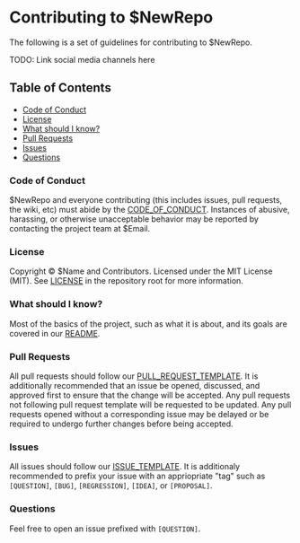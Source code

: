 # Contributing to $NewRepo

The following is a set of guidelines for contributing to $NewRepo.

TODO: Link social media channels here

## Table of Contents

* [Code of Conduct](#code-of-conduct)
* [License](#license)
* [What should I know?](#what-should-i-know)
* [Pull Requests](#pull-requests)
* [Issues](#issues)
* [Questions](#questions)

### Code of Conduct

$NewRepo and everyone contributing (this includes issues, pull requests, the
wiki, etc) must abide by the [CODE_OF_CONDUCT](docs/CODE_OF_CONDUCT.md).
Instances of abusive, harassing, or otherwise unacceptable behavior may be
reported by contacting the project team at $Email.

### License

Copyright © $Name and Contributors. Licensed under the MIT License
(MIT). See [LICENSE](LICENSE.md) in the repository root for more information.

### What should I know?

Most of the basics of the project, such as what it is about, and its goals are
covered in our [README](docs/README.md).

### Pull Requests

All pull requests should follow our
[PULL_REQUEST_TEMPLATE](docs/PULL_REQUEST_TEMPALTE.md). It is additionally
recommended that an issue be opened, discussed, and approved first to ensure
that the change will be accepted. Any pull requests not following pull request
template will be requested to be updated. Any pull requests opened without a
corresponding issue may be delayed or be required to undergo further changes
before being accepted.

### Issues

All issues should follow our [ISSUE_TEMPLATE](ISSUE_TEMPLATE.md). It is
additionaly recommended to prefix your issue with an appriopriate "tag" such as
`[QUESTION]`, `[BUG]`, `[REGRESSION]`, `[IDEA]`, or `[PROPOSAL]`.

### Questions

Feel free to open an issue prefixed with `[QUESTION]`.
